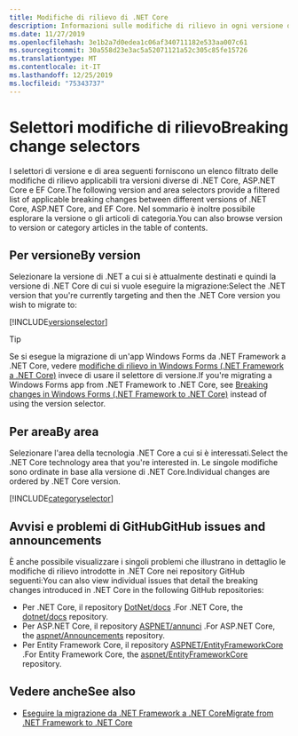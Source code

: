 ```yaml
---
title: Modifiche di rilievo di .NET Core
description: Informazioni sulle modifiche di rilievo in ogni versione di .NET Core.
ms.date: 11/27/2019
ms.openlocfilehash: 3e1b2a7d0edea1c06af340711182e533aa007c61
ms.sourcegitcommit: 30a558d23e3ac5a52071121a52c305c85fe15726
ms.translationtype: MT
ms.contentlocale: it-IT
ms.lasthandoff: 12/25/2019
ms.locfileid: "75343737"
---
```

# <a name="breaking-change-selectors"></a><span data-ttu-id="d988b-103">Selettori modifiche di rilievo</span><span class="sxs-lookup"><span data-stu-id="d988b-103">Breaking change selectors</span></span>

<span data-ttu-id="d988b-104">I selettori di versione e di area seguenti forniscono un elenco filtrato delle modifiche di rilievo applicabili tra versioni diverse di .NET Core, ASP.NET Core e EF Core.</span><span class="sxs-lookup"><span data-stu-id="d988b-104">The following version and area selectors provide a filtered list of applicable breaking changes between different versions of .NET Core, ASP.NET Core, and EF Core.</span></span> <span data-ttu-id="d988b-105">Nel sommario è inoltre possibile esplorare la versione o gli articoli di categoria.</span><span class="sxs-lookup"><span data-stu-id="d988b-105">You can also browse version to version or category articles in the table of contents.</span></span>

## <a name="by-version"></a><span data-ttu-id="d988b-106">Per versione</span><span class="sxs-lookup"><span data-stu-id="d988b-106">By version</span></span>

<span data-ttu-id="d988b-107">Selezionare la versione di .NET a cui si è attualmente destinati e quindi la versione di .NET Core di cui si vuole eseguire la migrazione:</span><span class="sxs-lookup"><span data-stu-id="d988b-107">Select the .NET version that you're currently targeting and then the .NET Core version you wish to migrate to:</span></span>

[!INCLUDE[versionselector](~/includes/core-changes/versionselector.md)]

> [!TIP]
> <span data-ttu-id="d988b-108">Se si esegue la migrazione di un'app Windows Forms da .NET Framework a .NET Core, vedere [modifiche di rilievo in Windows Forms (.NET Framework a .NET Core)](../porting/winforms-breaking-changes.md) invece di usare il selettore di versione.</span><span class="sxs-lookup"><span data-stu-id="d988b-108">If you're migrating a Windows Forms app from .NET Framework to .NET Core, see [Breaking changes in Windows Forms (.NET Framework to .NET Core)](../porting/winforms-breaking-changes.md) instead of using the version selector.</span></span>

## <a name="by-area"></a><span data-ttu-id="d988b-109">Per area</span><span class="sxs-lookup"><span data-stu-id="d988b-109">By area</span></span>

<span data-ttu-id="d988b-110">Selezionare l'area della tecnologia .NET Core a cui si è interessati.</span><span class="sxs-lookup"><span data-stu-id="d988b-110">Select the .NET Core technology area that you're interested in.</span></span> <span data-ttu-id="d988b-111">Le singole modifiche sono ordinate in base alla versione di .NET Core.</span><span class="sxs-lookup"><span data-stu-id="d988b-111">Individual changes are ordered by .NET Core version.</span></span>

[!INCLUDE[categoryselector](~/includes/core-changes/categoryselector.md)]

## <a name="github-issues-and-announcements"></a><span data-ttu-id="d988b-112">Avvisi e problemi di GitHub</span><span class="sxs-lookup"><span data-stu-id="d988b-112">GitHub issues and announcements</span></span>

<span data-ttu-id="d988b-113">È anche possibile visualizzare i singoli problemi che illustrano in dettaglio le modifiche di rilievo introdotte in .NET Core nei repository GitHub seguenti:</span><span class="sxs-lookup"><span data-stu-id="d988b-113">You can also view individual issues that detail the breaking changes introduced in .NET Core in the following GitHub repositories:</span></span>

- <span data-ttu-id="d988b-114">Per .NET Core, il repository [DotNet/docs](https://github.com/dotnet/docs/issues?q=is%3Aissue+label%3Abreaking-change) .</span><span class="sxs-lookup"><span data-stu-id="d988b-114">For .NET Core, the [dotnet/docs](https://github.com/dotnet/docs/issues?q=is%3Aissue+label%3Abreaking-change) repository.</span></span>
- <span data-ttu-id="d988b-115">Per ASP.NET Core, il repository [ASPNET/annunci](https://github.com/aspnet/Announcements/issues?q=is%3Aissue+is%3Aopen+label%3A%22Breaking+change%22+label%3A3.0.0) .</span><span class="sxs-lookup"><span data-stu-id="d988b-115">For ASP.NET Core, the [aspnet/Announcements](https://github.com/aspnet/Announcements/issues?q=is%3Aissue+is%3Aopen+label%3A%22Breaking+change%22+label%3A3.0.0) repository.</span></span>
- <span data-ttu-id="d988b-116">Per Entity Framework Core, il repository [ASPNET/EntityFrameworkCore](https://github.com/aspnet/EntityFrameworkCore/issues?q=is%3Aopen+is%3Aissue+label%3Abreaking-change) .</span><span class="sxs-lookup"><span data-stu-id="d988b-116">For Entity Framework Core, the [aspnet/EntityFrameworkCore](https://github.com/aspnet/EntityFrameworkCore/issues?q=is%3Aopen+is%3Aissue+label%3Abreaking-change) repository.</span></span>

## <a name="see-also"></a><span data-ttu-id="d988b-117">Vedere anche</span><span class="sxs-lookup"><span data-stu-id="d988b-117">See also</span></span>

- [<span data-ttu-id="d988b-118">Eseguire la migrazione da .NET Framework a .NET Core</span><span class="sxs-lookup"><span data-stu-id="d988b-118">Migrate from .NET Framework to .NET Core</span></span>](../porting/index.md)
